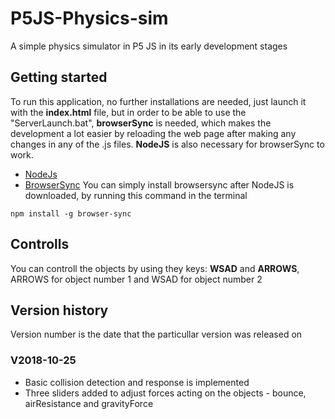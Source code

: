 # P5JS-Physics-sim
A simple physics simulator in P5 JS in its early development stages

## Getting started
To run this application, no further installations are needed, just launch it with the **index.html** file, but in order to be able to use the "ServerLaunch.bat", **browserSync** is needed, which makes the development a lot easier by reloading the web page after making any changes in any of the .js files. **NodeJS** is also necessary for browserSync to work.

* [NodeJs](https://nodejs.org/en/)
* [BrowserSync](https://browsersync.io/)
You can simply install browsersync after NodeJS is downloaded, by running this command in the terminal 
```
npm install -g browser-sync
```
## Controlls
You can controll the objects by using they keys: **WSAD** and **ARROWS**, ARROWS for object number 1 and WSAD for object number 2

## Version history
Version number is the date that the particullar version was released on

### V2018-10-25
* Basic collision detection and response is implemented
* Three sliders added to adjust forces acting on the objects - bounce, airResistance and gravityForce
